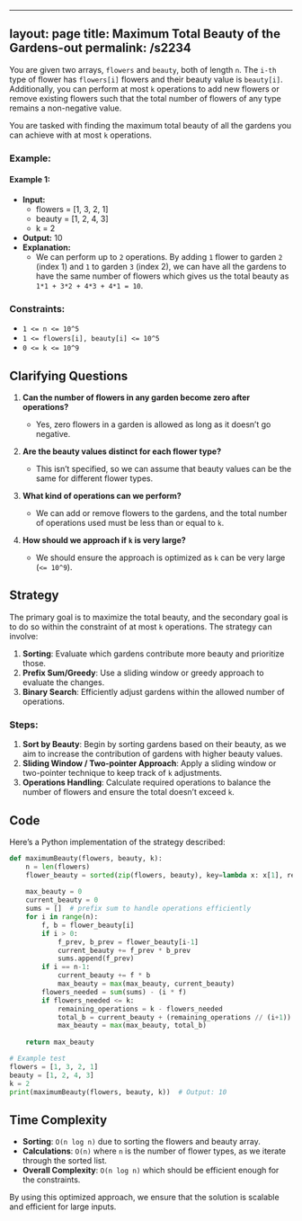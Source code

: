 
---
layout: page
title:  Maximum Total Beauty of the Gardens-out
permalink: /s2234
---

You are given two arrays, `flowers` and `beauty`, both of length `n`. The `i-th` type of flower has `flowers[i]` flowers and their beauty value is `beauty[i]`. Additionally, you can perform at most `k` operations to add new flowers or remove existing flowers such that the total number of flowers of any type remains a non-negative value.

You are tasked with finding the maximum total beauty of all the gardens you can achieve with at most `k` operations.

### Example:

#### Example 1:
- **Input:** 
  - flowers = [1, 3, 2, 1]
  - beauty = [1, 2, 4, 3]
  - k = 2
- **Output:** 10
- **Explanation:** 
  - We can perform up to `2` operations. By adding `1` flower to garden `2` (index 1) and `1` to garden `3` (index 2), we can have all the gardens to have the same number of flowers which gives us the total beauty as `1*1 + 3*2 + 4*3 + 4*1 = 10`.

### Constraints:
- `1 <= n <= 10^5`
- `1 <= flowers[i], beauty[i] <= 10^5`
- `0 <= k <= 10^9`

## Clarifying Questions

1. **Can the number of flowers in any garden become zero after operations?**
   - Yes, zero flowers in a garden is allowed as long as it doesn’t go negative.

2. **Are the beauty values distinct for each flower type?**
   - This isn’t specified, so we can assume that beauty values can be the same for different flower types.

3. **What kind of operations can we perform?**
   - We can add or remove flowers to the gardens, and the total number of operations used must be less than or equal to `k`.

4. **How should we approach if `k` is very large?**
   - We should ensure the approach is optimized as `k` can be very large (`<= 10^9`).

## Strategy

The primary goal is to maximize the total beauty, and the secondary goal is to do so within the constraint of at most `k` operations. The strategy can involve:

1. **Sorting**: Evaluate which gardens contribute more beauty and prioritize those.
2. **Prefix Sum/Greedy**: Use a sliding window or greedy approach to evaluate the changes.
3. **Binary Search**: Efficiently adjust gardens within the allowed number of operations.

### Steps:

1. **Sort by Beauty**: Begin by sorting gardens based on their beauty, as we aim to increase the contribution of gardens with higher beauty values.
2. **Sliding Window / Two-pointer Approach**: Apply a sliding window or two-pointer technique to keep track of `k` adjustments.
3. **Operations Handling**: Calculate required operations to balance the number of flowers and ensure the total doesn’t exceed `k`.

## Code

Here’s a Python implementation of the strategy described:

```python
def maximumBeauty(flowers, beauty, k):
    n = len(flowers)
    flower_beauty = sorted(zip(flowers, beauty), key=lambda x: x[1], reverse=True)
    
    max_beauty = 0
    current_beauty = 0
    sums = []  # prefix sum to handle operations efficiently
    for i in range(n):
        f, b = flower_beauty[i]
        if i > 0:
            f_prev, b_prev = flower_beauty[i-1]
            current_beauty += f_prev * b_prev
            sums.append(f_prev)
        if i == n-1:
            current_beauty += f * b
            max_beauty = max(max_beauty, current_beauty)
        flowers_needed = sum(sums) - (i * f)
        if flowers_needed <= k:
            remaining_operations = k - flowers_needed
            total_b = current_beauty + (remaining_operations // (i+1)) * b
            max_beauty = max(max_beauty, total_b)
    
    return max_beauty

# Example test
flowers = [1, 3, 2, 1]
beauty = [1, 2, 4, 3]
k = 2
print(maximumBeauty(flowers, beauty, k))  # Output: 10
```

## Time Complexity

- **Sorting**: `O(n log n)` due to sorting the flowers and beauty array.
- **Calculations**: `O(n)` where `n` is the number of flower types, as we iterate through the sorted list.
- **Overall Complexity**: `O(n log n)` which should be efficient enough for the constraints.

By using this optimized approach, we ensure that the solution is scalable and efficient for large inputs.